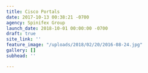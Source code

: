 ```yaml
---
title: Cisco Portals
date: 2017-10-13 00:38:21 -0700
agency: Spinifex Group
launch_date: 2018-10-01 00:00:00 -0700
draft: true
site_link: ''
feature_image: "/uploads/2018/02/20/2016-08-24.jpg"
gallery: []
subhead: ''

---
```

